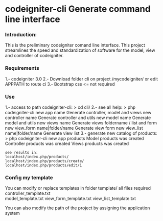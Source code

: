 # codeigniter-cli Generate command line interface #

### Introduction:
This is the preliminary codeigniter comand line interface.
This project streamlines the speed and standardization of software for the model, view and controller of codeigniter.

### Requirements
1.- codeigniter 3.0
2.- Download folder cli on project /mycodeigniter/ or edit APPPATH to route ci
3.- Bootstrap css <= not required

### Use
1.- access to path codeigniter-cli:
	> cd cli/
2.- see all help:
	> php codeigniter-cli
		new	app			name		 Generate controller, model and views
		new	controller	name		 Generate controller and utils
		new	model		name		 Generate model and utils
		new	views		name		 Generate views foldername / list and form
		new	view_form	name|folder/name Generate view form
		new	view_list	name|folder/name Generate view list 
3.- generate new catalog of products:
	> php codeigniter-cli new app products
		Model products was created
		Controller products was created
		Views products was created

	see results in:
	localhost/index.php/products/
	localhost/index.php/products/create/
	localhost/index.php/products/edit/1

### Config my template
You can modify or replace templates in folder template/ all files required
	controller_template.txt  
	model_template.txt 
	view_form_template.txt 
	view_list_template.txt

You can also modify the path of the project by assigning the application system